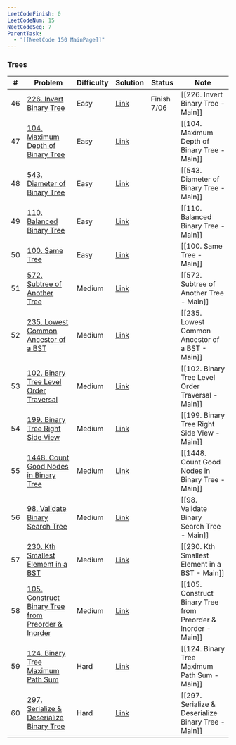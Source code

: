 ```yaml
---
LeetCodeFinish: 0
LeetCodeNum: 15
NeetCodeSeq: 7
ParentTask:
  - "[[NeetCode 150 MainPage]]"
---
```


### Trees

| #   | Problem                                                                                                                          | Difficulty | Solution                                                                          | Status      | Note                                                          |
| --- | -------------------------------------------------------------------------------------------------------------------------------- | ---------- | --------------------------------------------------------------------------------- | ----------- | ------------------------------------------------------------- |
| 46  | [226. Invert Binary Tree](https://leetcode.com/problems/invert-binary-tree/)                                                     | Easy       | [Link](https://neetcode.io/solutions/invert-binary-tree)                          | Finish 7/06 | [[226. Invert Binary Tree - Main]]                            |
| 47  | [104. Maximum Depth of Binary Tree](https://leetcode.com/problems/maximum-depth-of-binary-tree/)                                 | Easy       | [Link](https://neetcode.io/solutions/maximum-depth-of-binary-tree)                |             | [[104. Maximum Depth of Binary Tree - Main]]                  |
| 48  | [543. Diameter of Binary Tree](https://leetcode.com/problems/diameter-of-binary-tree/)                                           | Easy       | [Link](https://neetcode.io/solutions/diameter-of-binary-tree)                     |             | [[543. Diameter of Binary Tree - Main]]                       |
| 49  | [110. Balanced Binary Tree](https://leetcode.com/problems/balanced-binary-tree/)                                                 | Easy       | [Link](https://neetcode.io/solutions/balanced-binary-tree)                        |             | [[110. Balanced Binary Tree - Main]]                          |
| 50  | [100. Same Tree](https://leetcode.com/problems/same-tree/)                                                                       | Easy       | [Link](https://neetcode.io/solutions/same-tree)                                   |             | [[100. Same Tree - Main]]                                     |
| 51  | [572. Subtree of Another Tree](https://leetcode.com/problems/subtree-of-another-tree/)                                           | Medium     | [Link](https://neetcode.io/solutions/subtree-of-another-tree)                     |             | [[572. Subtree of Another Tree - Main]]                       |
| 52  | [235. Lowest Common Ancestor of a BST](https://leetcode.com/problems/lowest-common-ancestor-of-a-bst/)                           | Medium     | [Link](https://neetcode.io/solutions/lowest-common-ancestor-of-a-bst)             |             | [[235. Lowest Common Ancestor of a BST - Main]]               |
| 53  | [102. Binary Tree Level Order Traversal](https://leetcode.com/problems/binary-tree-level-order-traversal/)                       | Medium     | [Link](https://neetcode.io/solutions/binary-tree-level-order-traversal)           |             | [[102. Binary Tree Level Order Traversal - Main]]             |
| 54  | [199. Binary Tree Right Side View](https://leetcode.com/problems/binary-tree-right-side-view/)                                   | Medium     | [Link](https://neetcode.io/solutions/binary-tree-right-side-view)                 |             | [[199. Binary Tree Right Side View - Main]]                   |
| 55  | [1448. Count Good Nodes in Binary Tree](https://leetcode.com/problems/count-good-nodes-in-binary-tree/)                          | Medium     | [Link](https://neetcode.io/solutions/count-good-nodes-in-binary-tree)             |             | [[1448. Count Good Nodes in Binary Tree - Main]]              |
| 56  | [98. Validate Binary Search Tree](https://leetcode.com/problems/validate-binary-search-tree/)                                    | Medium     | [Link](https://neetcode.io/solutions/validate-binary-search-tree)                 |             | [[98. Validate Binary Search Tree - Main]]                    |
| 57  | [230. Kth Smallest Element in a BST](https://leetcode.com/problems/kth-smallest-element-in-a-bst/)                               | Medium     | [Link](https://neetcode.io/solutions/kth-smallest-element-in-a-bst)               |             | [[230. Kth Smallest Element in a BST - Main]]                 |
| 58  | [105. Construct Binary Tree from Preorder & Inorder](https://leetcode.com/problems/construct-binary-tree-from-preorder-inorder/) | Medium     | [Link](https://neetcode.io/solutions/construct-binary-tree-from-preorder-inorder) |             | [[105. Construct Binary Tree from Preorder & Inorder - Main]] |
| 59  | [124. Binary Tree Maximum Path Sum](https://leetcode.com/problems/binary-tree-maximum-path-sum/)                                 | Hard       | [Link](https://neetcode.io/solutions/binary-tree-maximum-path-sum)                |             | [[124. Binary Tree Maximum Path Sum - Main]]                  |
| 60  | [297. Serialize & Deserialize Binary Tree](https://leetcode.com/problems/serialize-deserialize-binary-tree/)                     | Hard       | [Link](https://neetcode.io/solutions/serialize-deserialize-binary-tree)           |             | [[297. Serialize & Deserialize Binary Tree - Main]]           |
